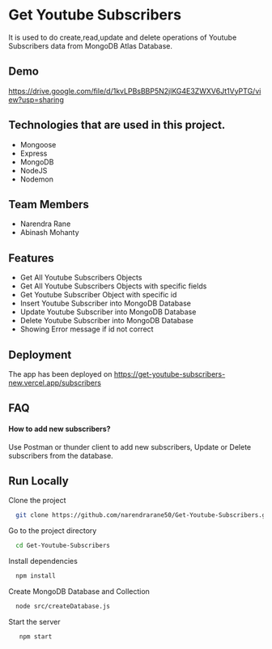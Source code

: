 # Get Youtube Subscribers

It is used to do create,read,update and delete operations of Youtube Subscribers data from MongoDB Atlas Database.

## Demo

https://drive.google.com/file/d/1kvLPBsBBP5N2jlKG4E3ZWXV6Jt1VyPTG/view?usp=sharing

## Technologies that are used in this project.
  <ul>
    <li>Mongoose</li> 
    <li>Express</li>  
    <li>MongoDB</li> 
    <li>NodeJS</li>
    <li>Nodemon</li>  
  </ul>

## Team Members

- Narendra Rane
- Abinash Mohanty


## Features

- Get All Youtube Subscribers Objects
- Get All Youtube Subscribers Objects with specific fields
- Get Youtube Subscriber Object with specific id
- Insert Youtube Subscriber into MongoDB Database
- Update Youtube Subscriber into MongoDB Database
- Delete Youtube Subscriber into MongoDB Database
- Showing Error message if id not correct


## Deployment

The app has been deployed on 
https://get-youtube-subscribers-new.vercel.app/subscribers


## FAQ

#### How to add new subscribers?

Use Postman or thunder client to add new subscribers, Update or Delete subscribers from the database.


## Run Locally

Clone the project

```bash
  git clone https://github.com/narendrarane50/Get-Youtube-Subscribers.git
```

Go to the project directory

```bash
  cd Get-Youtube-Subscribers
```

Install dependencies

```bash
  npm install
```

Create MongoDB Database and Collection

```bash
  node src/createDatabase.js
```

Start the server

```bash
   npm start
```

